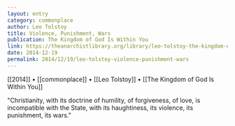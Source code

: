 ```yaml
---
layout: entry
category: commonplace
author: Leo Tolstoy
title: Violence, Punishment, Wars
publication: The Kingdom of God Is Within You
link: https://theanarchistlibrary.org/library/leo-tolstoy-the-kingdom-of-god-is-within-you
date: 2014-12-19
permalink: 2014/12/19/leo-tolstoy-violence-punishment-wars
---
```


[[2014]] • [[commonplace]] • [[Leo Tolstoy]] • [[The Kingdom of God Is Within You]]

"Christianity, with its doctrine of humility, of forgiveness, of love, is incompatible with the State, with its haughtiness, its violence, its punishment, its wars."